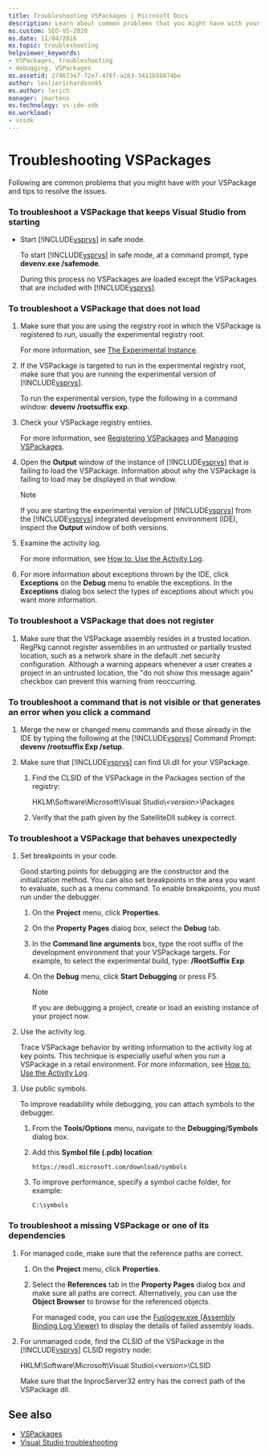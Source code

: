 ```yaml
---
title: Troubleshooting VSPackages | Microsoft Docs
description: Learn about common problems that you might have with your VSPackage and troubleshooting tips to resolve the issues.
ms.custom: SEO-VS-2020
ms.date: 11/04/2016
ms.topic: troubleshooting
helpviewer_keywords:
- VSPackages, troubleshooting
- debugging, VSPackages
ms.assetid: 274673e7-72e7-476f-a263-3411b5b874be
author: leslierichardson95
ms.author: lerich
manager: jmartens
ms.technology: vs-ide-sdk
ms.workload:
- vssdk
---
```

# Troubleshooting VSPackages
Following are common problems that you might have with your VSPackage and tips to resolve the issues.

### To troubleshoot a VSPackage that keeps Visual Studio from starting

- Start [!INCLUDE[vsprvs](../code-quality/includes/vsprvs_md.md)] in safe mode.

   To start [!INCLUDE[vsprvs](../code-quality/includes/vsprvs_md.md)] in safe mode, at a command prompt, type **devenv.exe /safemode**.

   During this process no VSPackages are loaded except the VSPackages that are included with [!INCLUDE[vsprvs](../code-quality/includes/vsprvs_md.md)].

### To troubleshoot a VSPackage that does not load

1. Make sure that you are using the registry root in which the VSPackage is registered to run, usually the experimental registry root.

    For more information, see [The Experimental Instance](../extensibility/the-experimental-instance.md).

2. If the VSPackage is targeted to run in the experimental registry root, make sure that you are running the experimental version of [!INCLUDE[vsprvs](../code-quality/includes/vsprvs_md.md)].

    To run the experimental version, type the following in a command window: **devenv /rootsuffix exp**.

3. Check your VSPackage registry entries.

    For more information, see [Registering VSPackages](registering-and-unregistering-vspackages.md) and [Managing VSPackages](../extensibility/managing-vspackages.md).

4. Open the **Output** window of the instance of [!INCLUDE[vsprvs](../code-quality/includes/vsprvs_md.md)] that is failing to load the VSPackage. Information about why the VSPackage is failing to load may be displayed in that window.

   > [!NOTE]
   > If you are starting the experimental version of [!INCLUDE[vsprvs](../code-quality/includes/vsprvs_md.md)] from the [!INCLUDE[vsprvs](../code-quality/includes/vsprvs_md.md)] integrated development environment (IDE), inspect the **Output** window of both versions.

5. Examine the activity log.

    For more information, see [How to: Use the Activity Log](../extensibility/how-to-use-the-activity-log.md).

6. For more information about exceptions thrown by the IDE, click **Exceptions** on the **Debug** menu to enable the exceptions. In the **Exceptions** dialog box select the types of exceptions about which you want more information.

### To troubleshoot a VSPackage that does not register

1. Make sure that the VSPackage assembly resides in a trusted location. RegPkg cannot register assemblies in an untrusted or partially trusted location, such as a network share in the default .net security configuration. Although a warning appears whenever a user creates a project in an untrusted location, the "do not show this message again" checkbox can prevent this warning from reoccurring.

### To troubleshoot a command that is not visible or that generates an error when you click a command

1. Merge the new or changed menu commands and those already in the IDE by typing the following at the [!INCLUDE[vsprvs](../code-quality/includes/vsprvs_md.md)] Command Prompt: **devenv /rootsuffix Exp /setup**.

2. Make sure that [!INCLUDE[vsprvs](../code-quality/includes/vsprvs_md.md)] can find UI.dll for your VSPackage.

   1. Find the CLSID of the VSPackage in the Packages section of the registry:

        HKLM\Software\Microsoft\Visual Studio\\*\<version>*\Packages

   2. Verify that the path given by the SatelliteDll subkey is correct.

### To troubleshoot a VSPackage that behaves unexpectedly

1. Set breakpoints in your code.

     Good starting points for debugging are the constructor and the initialization method. You can also set breakpoints in the area you want to evaluate, such as a menu command. To enable breakpoints, you must run under the debugger.

    1. On the **Project** menu, click **Properties**.

    2. On the **Property Pages** dialog box, select the **Debug** tab.

    3. In the **Command line arguments** box, type the root suffix of the development environment that your VSPackage targets. For example, to select the experimental build, type: **/RootSuffix Exp**.

    4. On the **Debug** menu, click **Start Debugging** or press F5.

        > [!NOTE]
        > If you are debugging a project, create or load an existing instance of your project now.

2. Use the activity log.

     Trace VSPackage behavior by writing information to the activity log at key points. This technique is especially useful when you run a VSPackage in a retail environment. For more information, see [How to: Use the Activity Log](../extensibility/how-to-use-the-activity-log.md).

3. Use public symbols.

     To improve readability while debugging, you can attach symbols to the debugger.

    1. From the **Tools/Options** menu, navigate to the **Debugging/Symbols** dialog box.

    2. Add this **Symbol file (.pdb) location**:

         `https://msdl.microsoft.com/download/symbols`

    3. To improve performance, specify a symbol cache folder, for example:

        ```
        C:\symbols
        ```

### To troubleshoot a missing VSPackage or one of its dependencies

1. For managed code, make sure that the reference paths are correct.

   1. On the **Project** menu, click **Properties**.

   2. Select the **References** tab in the **Property Pages** dialog box and make sure all paths are correct. Alternatively, you can use the **Object Browser** to browse for the referenced objects.

        For managed code, you can use the [Fuslogvw.exe (Assembly Binding Log Viewer)](/dotnet/framework/tools/fuslogvw-exe-assembly-binding-log-viewer) to display the details of failed assembly loads.

2. For unmanaged code, find the CLSID of the VSPackage in the [!INCLUDE[vsprvs](../code-quality/includes/vsprvs_md.md)] CLSID registry node:

    HKLM\Software\Microsoft\Visual Studio\\*\<version>*\CLSID

   Make sure that the InprocServer32 entry has the correct path of the VSPackage dll.

## See also
- [VSPackages](../extensibility/internals/vspackages.md)
- [Visual Studio troubleshooting](/troubleshoot/visualstudio/welcome-visual-studio/)
